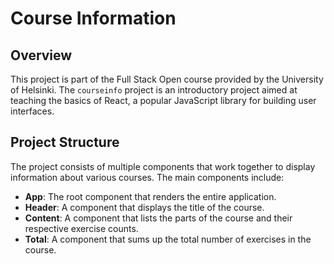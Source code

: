 # Course Information

## Overview

This project is part of the Full Stack Open course provided by the University of Helsinki.
The `courseinfo` project is an introductory project aimed at teaching the basics of React, a popular JavaScript library for building user interfaces.

## Project Structure

The project consists of multiple components that work together to display information about various courses. The main components include:

- **App**: The root component that renders the entire application.
- **Header**: A component that displays the title of the course.
- **Content**: A component that lists the parts of the course and their respective exercise counts.
- **Total**: A component that sums up the total number of exercises in the course.
